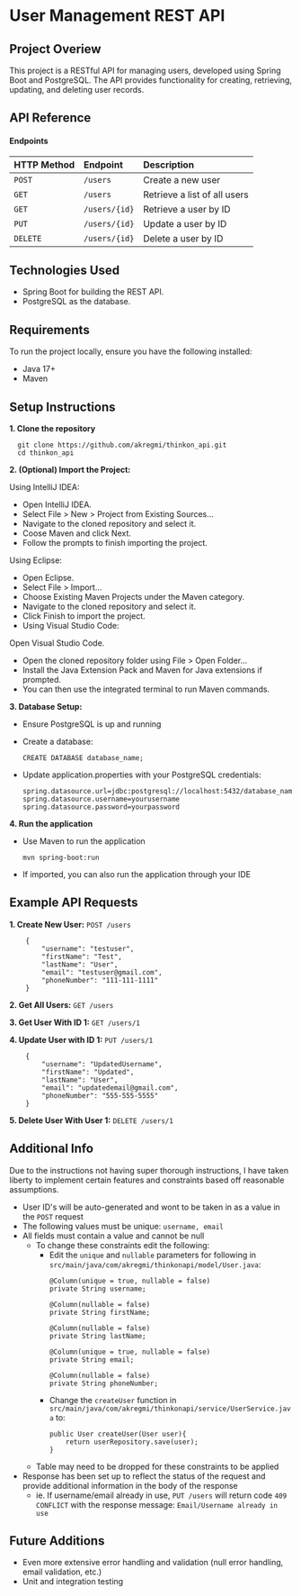 
# User Management REST API

## Project Overiew

This project is a RESTful API for managing users, developed using Spring Boot and PostgreSQL. The API provides functionality for creating, retrieving, updating, and deleting user records.




## API Reference

#### Endpoints


| HTTP Method | Endpoint     | Description                   |
| :-------- | :------- | :--------------------------------   |
| `POST`     | `/users`      | Create a new user             |
| `GET`      | `/users`      | Retrieve a list of all users  |
| `GET`      | `/users/{id}` | Retrieve a user by ID         |
| `PUT`      | `/users/{id}` | Update a user by ID           |
| `DELETE`   | `/users/{id}` | Delete a user by ID           |








## Technologies Used

- Spring Boot for building the REST API.
- PostgreSQL as the database.


## Requirements
To run the project locally, ensure you have the following installed:

- Java 17+
- Maven


## Setup Instructions

**1. Clone the repository**

```
  git clone https://github.com/akregmi/thinkon_api.git
  cd thinkon_api
```

**2. (Optional) Import the Project:**

Using IntelliJ IDEA:
- Open IntelliJ IDEA.
- Select File > New > Project from Existing Sources...
- Navigate to the cloned repository and select it.
- Coose Maven and click Next.
- Follow the prompts to finish importing the project.

Using Eclipse:

- Open Eclipse.
- Select File > Import...
- Choose Existing Maven Projects under the Maven category.
- Navigate to the cloned repository and select it.
- Click Finish to import the project.
- Using Visual Studio Code:

Open Visual Studio Code.
- Open the cloned repository folder using File > Open Folder...
- Install the Java Extension Pack and Maven for Java extensions if prompted.
- You can then use the integrated terminal to run Maven commands.


**3. Database Setup:**
- Ensure PostgreSQL is up and running
- Create a database:

    ```
    CREATE DATABASE database_name;
    ```
- Update application.properties with your PostgreSQL credentials:
    ```
    spring.datasource.url=jdbc:postgresql://localhost:5432/database_name
    spring.datasource.username=yourusername
    spring.datasource.password=yourpassword
    ```
**4. Run the application**
- Use Maven to run the application
    ```
    mvn spring-boot:run
    ```
- If imported, you can also run the application through your IDE
## Example API Requests

**1. Create New User:** `POST /users`
```
    {
        "username": "testuser",
        "firstName": "Test",
        "lastName": "User",
        "email": "testuser@gmail.com",
        "phoneNumber": "111-111-1111"
    }
```

**2. Get All Users:** `GET /users`

**3. Get User With ID 1:** `GET /users/1`

**4. Update User with ID 1:** `PUT /users/1`
```
    {
        "username": "UpdatedUsername",
        "firstName": "Updated",
        "lastName": "User",
        "email": "updatedemail@gmail.com",
        "phoneNumber": "555-555-5555"
    }
```

**5. Delete User With User 1:** `DELETE /users/1`
## Additional Info

Due to the instructions not having super thorough instructions, I have taken liberty to implement certain features and constraints based off reasonable assumptions. 

- User ID's will be auto-generated and wont to be taken in as a value in the `POST` request
- The following values must be unique: `username, email`
- All fields must contain a value and cannot be null
    - To change these constraints edit the following:
        - Edit the `unique` and `nullable` parameters for following in `src/main/java/com/akregmi/thinkonapi/model/User.java`:
            ```
            @Column(unique = true, nullable = false)
            private String username;

            @Column(nullable = false)
            private String firstName;

            @Column(nullable = false)
            private String lastName;

            @Column(unique = true, nullable = false)
            private String email;

            @Column(nullable = false)
            private String phoneNumber;
            ```
        - Change the `createUser` function in `src/main/java/com/akregmi/thinkonapi/service/UserService.java` to:
            ```
            public User createUser(User user){
                return userRepository.save(user);
            }
            ```
    - Table may need to be dropped for these constraints to be applied
- Response has been set up to reflect the status of the request and provide additional information in the body of the response
    - ie. If username/email already in use, `PUT /users` will return code `409 CONFLICT` with the response message: `Email/Username already in use`


## Future Additions
- Even more extensive error handling and validation (null error handling, email validation, etc.)
- Unit and integration testing
